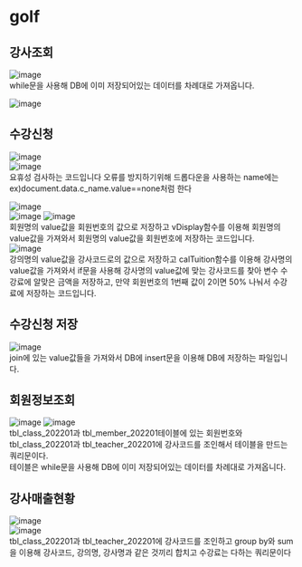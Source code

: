 # golf
## 강사조회
![image](https://user-images.githubusercontent.com/97486359/207213708-ce581a31-440f-4148-ad0c-07c2559d32d1.png)  
while문을 사용해 DB에 이미 저장되어있는 데이터를 차례대로 가져옵니다. 
  
![image](https://user-images.githubusercontent.com/97486359/207213991-10ae1053-3429-4d41-a3ba-552e055440fb.png)
## 수강신청

![image](https://user-images.githubusercontent.com/97486359/207215154-0db74110-a96d-4f8b-9333-df17e687cbf7.png)  
![image](https://user-images.githubusercontent.com/97486359/207215183-870bf14d-1cf2-4004-b891-05fc360a6475.png)  
요휴성 검사하는 코드입니다 오류를 방지하기위해 드롭다운을 사용하는 name에는 ex)document.data.c_name.value==none처럼 한다

![image](https://user-images.githubusercontent.com/97486359/207214355-c2f7537a-d3a6-4088-a186-8ec03b552219.png)   
![image](https://user-images.githubusercontent.com/97486359/207214712-afa0d6fe-1bb8-484e-baad-10592fe2e0e9.png)
![image](https://user-images.githubusercontent.com/97486359/207215057-d5058fad-4a7c-4e8f-bf2f-4d32583b8c02.png)  
회원명의 value값을 회원번호의 값으로 저장하고 vDisplay함수를 이용해 회원명의 value값을 가져와서 회원명의 value값을 회원번호에 저장하는 코드입니다.  
![image](https://user-images.githubusercontent.com/97486359/207214952-9f52e487-539a-4c5a-b12f-3593c63aaf5e.png)   
강의명의 value값을 강사코드로의 값으로 저장하고 calTuition함수를 이용해 강사명의 value값을 가져와서 if문을 사용해 강사명의 value값에 맞는 강사코드를 찾아 변수 수강료에 알맞은 금액을 저장하고, 만약 회원번호의 1번째 값이 2이면 50% 나눠서 수강료에 저장하는 코드입니다.

## 수강신청 저장

![image](https://user-images.githubusercontent.com/97486359/207753447-057184af-9dd0-4208-aebd-30cc1225936f.png)  
join에 있는 value값들을 가져와서 DB에 insert문을 이용해 DB에 저장하는 파일입니다.  

## 회원정보조회

![image](https://user-images.githubusercontent.com/97486359/208015129-f41e7839-ec58-4a28-9656-1263daf93eef.png)
![image](https://user-images.githubusercontent.com/97486359/208014377-cc817ad8-f9a5-49dc-9293-423f5d8a2b5f.png)  
tbl_class_202201과 tbl_member_202201테이블에 있는 회원번호와 tbl_class_202201과 tbl_teacher_202201에 강사코드를 조인해서 테이블을 만드는 쿼리문이다.  
테이블은 while문을 사용해 DB에 이미 저장되어있는 데이터를 차례대로 가져옵니다. 


## 강사매출현황

![image](https://user-images.githubusercontent.com/97486359/208015100-e677e3ec-7446-4835-8bf4-7a188283f1ba.png)  
![image](https://user-images.githubusercontent.com/97486359/208014702-1ed741c7-16c7-4e42-9ba4-3051264baa2a.png)  
tbl_class_202201과 tbl_teacher_202201에 강사코드를 조인하고 group by와 sum을 이용해 강사코드, 강의명, 강사명과 같은 것끼리 합치고 수강료는 다하는 쿼리문이다

